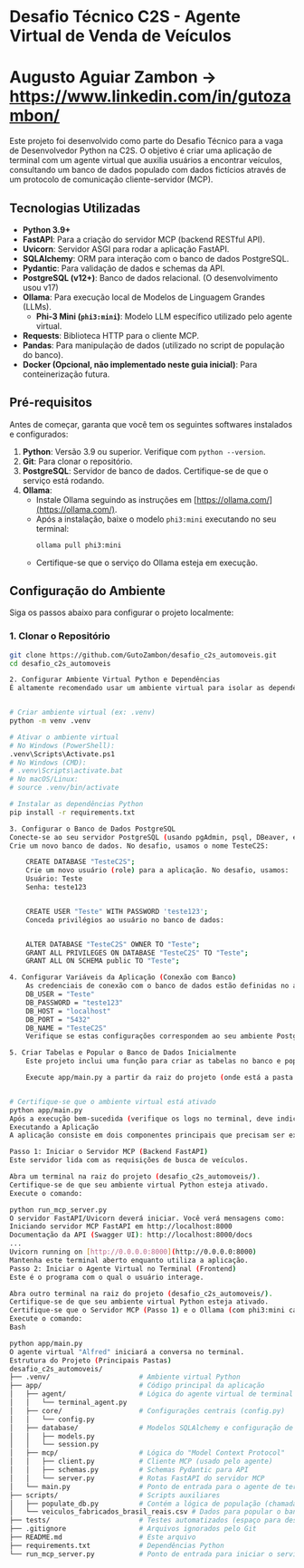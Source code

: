 # Desafio Técnico C2S - Agente Virtual de Venda de Veículos
# Augusto Aguiar Zambon -> https://www.linkedin.com/in/gutozambon/

Este projeto foi desenvolvido como parte do Desafio Técnico para a vaga de Desenvolvedor Python na C2S. O objetivo é criar uma aplicação de terminal com um agente virtual que auxilia usuários a encontrar veículos, consultando um banco de dados populado com dados fictícios através de um protocolo de comunicação cliente-servidor (MCP).

## Tecnologias Utilizadas

* **Python 3.9+**
* **FastAPI**: Para a criação do servidor MCP (backend RESTful API).
* **Uvicorn**: Servidor ASGI para rodar a aplicação FastAPI.
* **SQLAlchemy**: ORM para interação com o banco de dados PostgreSQL.
* **Pydantic**: Para validação de dados e schemas da API.
* **PostgreSQL (v12+)**: Banco de dados relacional. (O desenvolvimento usou v17)
* **Ollama**: Para execução local de Modelos de Linguagem Grandes (LLMs).
    * **Phi-3 Mini (`phi3:mini`)**: Modelo LLM específico utilizado pelo agente virtual.
* **Requests**: Biblioteca HTTP para o cliente MCP.
* **Pandas**: Para manipulação de dados (utilizado no script de população do banco).
* **Docker (Opcional, não implementado neste guia inicial)**: Para conteinerização futura.

## Pré-requisitos

Antes de começar, garanta que você tem os seguintes softwares instalados e configurados:

1.  **Python**: Versão 3.9 ou superior. Verifique com `python --version`.
2.  **Git**: Para clonar o repositório.
3.  **PostgreSQL**: Servidor de banco de dados. Certifique-se de que o serviço está rodando.
4.  **Ollama**:
    * Instale Ollama seguindo as instruções em [https://ollama.com/](https://ollama.com/).
    * Após a instalação, baixe o modelo `phi3:mini` executando no seu terminal:
        ```bash
        ollama pull phi3:mini
        ```
    * Certifique-se que o serviço do Ollama esteja em execução.

## Configuração do Ambiente

Siga os passos abaixo para configurar o projeto localmente:

### 1. Clonar o Repositório
```bash
git clone https://github.com/GutoZambon/desafio_c2s_automoveis.git
cd desafio_c2s_automoveis

2. Configurar Ambiente Virtual Python e Dependências
É altamente recomendado usar um ambiente virtual para isolar as dependências do projeto.


# Criar ambiente virtual (ex: .venv)
python -m venv .venv

# Ativar o ambiente virtual
# No Windows (PowerShell):
.venv\Scripts\Activate.ps1
# No Windows (CMD):
# .venv\Scripts\activate.bat
# No macOS/Linux:
# source .venv/bin/activate

# Instalar as dependências Python
pip install -r requirements.txt 

3. Configurar o Banco de Dados PostgreSQL
Conecte-se ao seu servidor PostgreSQL (usando pgAdmin, psql, DBeaver, etc.).
Crie um novo banco de dados. No desafio, usamos o nome TesteC2S:

    CREATE DATABASE "TesteC2S";
    Crie um novo usuário (role) para a aplicação. No desafio, usamos:
    Usuário: Teste
    Senha: teste123


    CREATE USER "Teste" WITH PASSWORD 'teste123';
    Conceda privilégios ao usuário no banco de dados:


    ALTER DATABASE "TesteC2S" OWNER TO "Teste";
    GRANT ALL PRIVILEGES ON DATABASE "TesteC2S" TO "Teste";
    GRANT ALL ON SCHEMA public TO "Teste"; 

4. Configurar Variáveis da Aplicação (Conexão com Banco)
    As credenciais de conexão com o banco de dados estão definidas no arquivo app/core/config.py. Atualmente, elas são (ou podem ser configuradas para usar variáveis de ambiente):
    DB_USER = "Teste"
    DB_PASSWORD = "teste123"
    DB_HOST = "localhost"
    DB_PORT = "5432"
    DB_NAME = "TesteC2S"
    Verifique se estas configurações correspondem ao seu ambiente PostgreSQL. O arquivo config.py está preparado para usar os.getenv, então você pode opcionalmente criar um arquivo .env na raiz do projeto para sobrescrever esses padrões de forma segura:

5. Criar Tabelas e Popular o Banco de Dados Inicialmente
    Este projeto inclui uma função para criar as tabelas no banco e populá-las com dados de um arquivo CSV.

    Execute app/main.py a partir da raiz do projeto (onde está a pasta .venv e app):


# Certifique-se que o ambiente virtual está ativado
python app/main.py
Após a execução bem-sucedida (verifique os logs no terminal, deve indicar que as tabelas foram criadas e dados populados), comente novamente a linha setup_inicial_do_banco() em app/main.py para evitar que o setup seja executado toda vez que o agente iniciar.
Executando a Aplicação
A aplicação consiste em dois componentes principais que precisam ser executados separadamente (em terminais diferentes): o Servidor MCP (backend) e o Agente Virtual no Terminal (frontend).

Passo 1: Iniciar o Servidor MCP (Backend FastAPI)
Este servidor lida com as requisições de busca de veículos.

Abra um terminal na raiz do projeto (desafio_c2s_automoveis/).
Certifique-se de que seu ambiente virtual Python esteja ativado.
Execute o comando:

python run_mcp_server.py
O servidor FastAPI/Uvicorn deverá iniciar. Você verá mensagens como:
Iniciando servidor MCP FastAPI em http://localhost:8000
Documentação da API (Swagger UI): http://localhost:8000/docs
...
Uvicorn running on [http://0.0.0.0:8000](http://0.0.0.0:8000)
Mantenha este terminal aberto enquanto utiliza a aplicação.
Passo 2: Iniciar o Agente Virtual no Terminal (Frontend)
Este é o programa com o qual o usuário interage.

Abra outro terminal na raiz do projeto (desafio_c2s_automoveis/).
Certifique-se de que seu ambiente virtual Python esteja ativado.
Certifique-se que o Servidor MCP (Passo 1) e o Ollama (com phi3:mini carregado e rodando) estejam em execução.
Execute o comando:
Bash

python app/main.py
O agente virtual "Alfred" iniciará a conversa no terminal.
Estrutura do Projeto (Principais Pastas)
desafio_c2s_automoveis/
├── .venv/                      # Ambiente virtual Python
├── app/                        # Código principal da aplicação
│   ├── agent/                  # Lógica do agente virtual de terminal
│   │   └── terminal_agent.py
│   ├── core/                   # Configurações centrais (config.py)
│   │   └── config.py
│   ├── database/               # Modelos SQLAlchemy e configuração de sessão
│   │   ├── models.py
│   │   └── session.py
│   ├── mcp/                    # Lógica do "Model Context Protocol"
│   │   ├── client.py           # Cliente MCP (usado pelo agente)
│   │   ├── schemas.py          # Schemas Pydantic para API
│   │   └── server.py           # Rotas FastAPI do servidor MCP
│   └── main.py                 # Ponto de entrada para o agente de terminal (e setup inicial do DB)
├── scripts/                    # Scripts auxiliares
│   ├── populate_db.py          # Contém a lógica de população (chamada pelo setup_inicial_do_banco)
│   └── veiculos_fabricados_brasil_reais.csv # Dados para popular o banco
├── tests/                      # Testes automatizados (espaço para desenvolvimento futuro)
├── .gitignore                  # Arquivos ignorados pelo Git
├── README.md                   # Este arquivo
├── requirements.txt            # Dependências Python
└── run_mcp_server.py           # Ponto de entrada para iniciar o servidor FastAPI